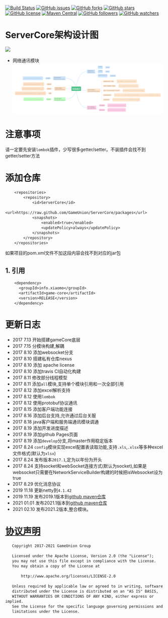 [![Build Status](https://travis-ci.org/GameUnion/ServerCore.svg?branch=master)](https://travis-ci.org/GameUnion/ServerCore)
[![GitHub issues](https://img.shields.io/github/issues/GameUnion/ServerCore.svg)](https://github.com/GameUnion/ServerCore/issues)
[![GitHub forks](https://img.shields.io/github/forks/GameUnion/ServerCore.svg)](https://github.com/GameUnion/ServerCore/network)
[![GitHub stars](https://img.shields.io/github/stars/GameUnion/ServerCore.svg)](https://github.com/GameUnion/ServerCore/stargazers)
[![GitHub license](https://img.shields.io/badge/license-Apache%202-blue.svg)](https://raw.githubusercontent.com/GameUnion/ServerCore/master/LICENSE)
[![Maven Central](https://img.shields.io/maven-central/v/org.apache.maven/apache-maven.svg)]()
[![GitHub followers](https://img.shields.io/github/followers/houko.svg?style=social&label=Follow)]()
[![GitHub watchers](https://img.shields.io/github/watchers/GameUnion/ServerCore.svg?style=social&label=Watch)]()

# ServerCore架构设计图

![](https://static.xiaomo.info/image/project/GameCore.png)

- 网络通讯模块
  ![](/docs/network.png)

# 注意事项

请一定要先安装`lombok`插件，少写很多getter/setter。不装插件会找不到getter/setter方法

# 添加仓库

```
    <repositories>
        <repository>
            <id>ServerCore</id>
            <url>https://raw.github.com/GameUnion/ServerCore/packages</url>
            <snapshots>
                <enabled>true</enabled>
                <updatePolicy>always</updatePolicy>
            </snapshots>
        </repository>
    </repositories>
```

如果项目的pom.xml文件不加这段内容会找不到对应的jar包

## 1. 引用

```
    <dependency>
      <groupId>info.xiaomo</groupId>
      <artifactId>game-core</artifactId>
      <version>RELEASE</version>
    </dependency>
```

# 更新日志

- 2017 7.13 开始搭建gameCore底层
- 2017 7.15 分模块构建,解耦
- 2017 8.10 添加websocket分支
- 2017 8.10 搭建私有仓库nexus
- 2017 8.10 添加 apache license
- 2017 8.10 添加travis CI自动化构建
- 2017 8.11 修改部分线程模型
- 2017 8.11 添加`all`模块,支持单个模块引用和一次全部引用
- 2017 8.12 添加excel解析支持
- 2017 8.12 使用`lombok`
- 2017 8.12 使用protobuf协议通讯
- 2017 8.15 添加客户端功能连接
- 2017 8.16 添加后台支持,允许通过后台关服
- 2017 8.18 java客户端和服务端通讯模块调通
- 2017 8.19 添加开发进度描述
- 2017 8.19 添加github Pages页面
- 2017 8.19 添加`develop`分支,将master作用稳定版本
- 2017 8.24 `config`模块实现excel配置表读取功能,支持`.xls`,`.xlsx`等多种excel文件格式(默认为`xlsx`)
- 2017 8.24 发布版本`2017.1`,定为以年份为开头
- 2017 8.24 支持socket和webSocket连接方式(默认为socket),如果是websocket只需要在NetworkServiceBuilder构建的时候把isWebsocket设为true
- 2017 8.29 优化消息协议
- 2019 11.18 更新netty到`4.1.42`
- 2019 11.19 发布2019.1版本到[github maven仓库](https://github.com/GameUnion/ServerCore/packages)
- 2021 01.01 发布2021.1版本到[github maven仓库](https://github.com/GameUnion/ServerCore/packages)
- 2021 02.10 发布2021.2版本,整合模块。

# [协议声明](LICENSE)

       Copyright 2017-2021 GameUnion Group
    
       Licensed under the Apache License, Version 2.0 (the "License");
       you may not use this file except in compliance with the License.
       You may obtain a copy of the License at
    
           http://www.apache.org/licenses/LICENSE-2.0
    
       Unless required by applicable law or agreed to in writing, software
       distributed under the License is distributed on an "AS IS" BASIS,
       WITHOUT WARRANTIES OR CONDITIONS OF ANY KIND, either express or implied.
       See the License for the specific language governing permissions and
       limitations under the License.
